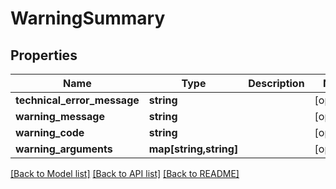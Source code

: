 # WarningSummary

## Properties
Name | Type | Description | Notes
------------ | ------------- | ------------- | -------------
**technical_error_message** | **string** |  | [optional] 
**warning_message** | **string** |  | [optional] 
**warning_code** | **string** |  | [optional] 
**warning_arguments** | **map[string,string]** |  | [optional] 

[[Back to Model list]](../README.md#documentation-for-models) [[Back to API list]](../README.md#documentation-for-api-endpoints) [[Back to README]](../README.md)


